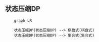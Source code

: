 ## 状态压缩DP

```mermaid
    graph LR

    状态压缩DP(状态压缩DP) --> 棋盘式(棋盘式)
    状态压缩DP(状态压缩DP) --> 集合式(集合式)
```
